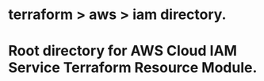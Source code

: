 # terraform > aws > iam directory.
# Root directory for AWS Cloud IAM Service Terraform Resource Module.
